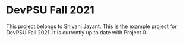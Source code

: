# DevPSU Fall 2021

This project belongs to Shivani Jayant.
This is the example project for DevPSU Fall 2021.
It is currently up to date with Project 0.
